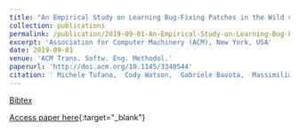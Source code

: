 ```yaml
---
title: "An Empirical Study on Learning Bug-Fixing Patches in the Wild via Neural Machine Translation"
collection: publications
permalink: /publication/2019-09-01-An-Empirical-Study-on-Learning-Bug-Fixing-Patches-in-the-Wild-via-Neural-Machine-Translation
excerpt: 'Association for Computer Machinery (ACM), New York, USA'
date: 2019-09-01
venue: 'ACM Trans. Softw. Eng. Methodol.'
paperurl: 'http://doi.acm.org/10.1145/3340544'
citation: ' Michele Tufano,  Cody Watson,  Gabriele Bavota,  Massimiliano Di Penta,  Martin White,  Denys Poshyvanyk, &quot;An Empirical Study on Learning Bug-Fixing Patches in the Wild via Neural Machine Translation.&quot; ACM Trans. Softw. Eng. Methodol., 2019.'
---
```

[Bibtex](https://dblp.org/rec/journals/ese/DasPM20.bib)

[Access paper here](http://doi.acm.org/10.1145/3340544){:target="_blank"}
